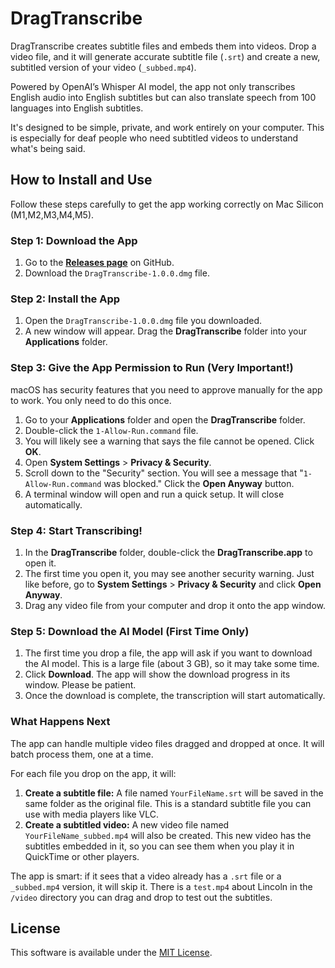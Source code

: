 # DragTranscribe

DragTranscribe creates subtitle files and embeds them into videos. Drop a video file, and it will generate accurate subtitle file (`.srt`) and create a new, subtitled version of your video (`_subbed.mp4`).  

Powered by OpenAI’s Whisper AI model, the app not only transcribes English audio into English subtitles but can also translate speech from 100 languages into English subtitles.

It's designed to be simple, private, and work entirely on your computer. This is especially for deaf people who need subtitled videos to understand what's being said.

## How to Install and Use

Follow these steps carefully to get the app working correctly on Mac Silicon (M1,M2,M3,M4,M5).

### Step 1: Download the App

1.  Go to the [**Releases page**](https://github.com/jaredevans/DragTranscribe/releases/tag/1.0) on GitHub.
2.  Download the `DragTranscribe-1.0.0.dmg` file.

### Step 2: Install the App

1.  Open the `DragTranscribe-1.0.0.dmg` file you downloaded.
2.  A new window will appear. Drag the **DragTranscribe** folder into your **Applications** folder.

### Step 3: Give the App Permission to Run (Very Important!)

macOS has security features that you need to approve manually for the app to work. You only need to do this once.

1.  Go to your **Applications** folder and open the **DragTranscribe** folder.
2.  Double-click the `1-Allow-Run.command` file.
3.  You will likely see a warning that says the file cannot be opened. Click **OK**.
4.  Open **System Settings** > **Privacy & Security**.
5.  Scroll down to the "Security" section. You will see a message that "`1-Allow-Run.command` was blocked." Click the **Open Anyway** button.
6.  A terminal window will open and run a quick setup. It will close automatically.

### Step 4: Start Transcribing!

1.  In the **DragTranscribe** folder, double-click the **DragTranscribe.app** to open it.
2.  The first time you open it, you may see another security warning. Just like before, go to **System Settings** > **Privacy & Security** and click **Open Anyway**.
3.  Drag any video file from your computer and drop it onto the app window.

### Step 5: Download the AI Model (First Time Only)

1.  The first time you drop a file, the app will ask if you want to download the AI model. This is a large file (about 3 GB), so it may take some time.
2.  Click **Download**. The app will show the download progress in its window. Please be patient.
3.  Once the download is complete, the transcription will start automatically.

### What Happens Next

The app can handle multiple video files dragged and dropped at once. It will batch process them, one at a time.

For each file you drop on the app, it will:

1.  **Create a subtitle file:** A file named `YourFileName.srt` will be saved in the same folder as the original file. This is a standard subtitle file you can use with media players like VLC.
2.  **Create a subtitled video:** A new video file named `YourFileName_subbed.mp4` will also be created. This new video has the subtitles embedded in it, so you can see them when you play it in QuickTime or other players.

The app is smart: if it sees that a video already has a `.srt` file or a `_subbed.mp4` version, it will skip it. There is a `test.mp4` about Lincoln in the `/video` directory you can drag and drop to test out the subtitles.

## License

This software is available under the [MIT License](LICENSE).
